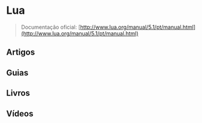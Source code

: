 # Lua

> Documentação oficial: [http://www.lua.org/manual/5.1/pt/manual.html](http://www.lua.org/manual/5.1/pt/manual.html)

## Artigos

## Guias

## Livros

## Vídeos
